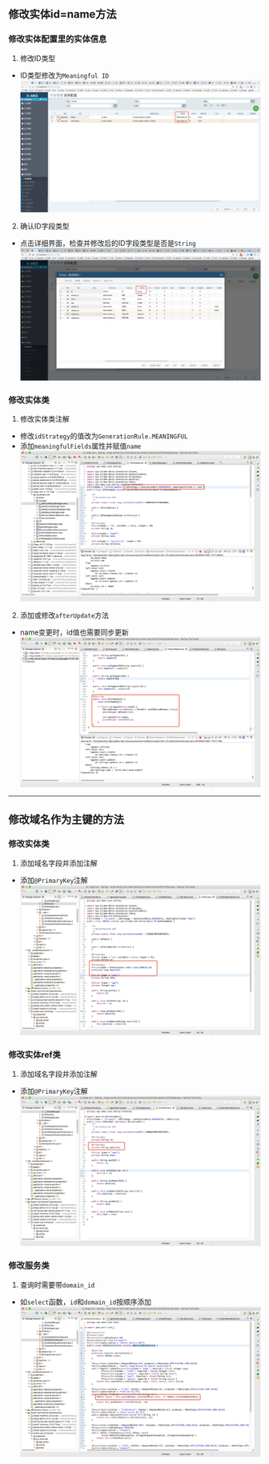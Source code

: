 ## 修改实体id=name方法 

### 修改实体配置里的实体信息
1. 修改ID类型
* ID类型修改为`Meaningful ID`
![entity1](images/entity_1.jpg)

2. 确认ID字段类型
* 点击详细界面，检查并修改后的ID字段类型是否是`String`
![entity2](images/entity_2.jpg)


### 修改实体类
1. 修改实体类注解
* 修改`idStrategy`的值改为`GenerationRule.MEANINGFUL`
* 添加`meaningfulFields`属性并赋值`name`
![entity3](images/entity_3.jpg)

2. 添加或修改`afterUpdate`方法
* name变更时，id值也需要同步更新
![entity4](images/entity_4.jpg)

---

## 修改域名作为主键的方法

### 修改实体类
1. 添加域名字段并添加注解
* 添加`@PrimaryKey`注解
![key1](images/key_1.jpg)

### 修改实体ref类
1. 添加域名字段并添加注解
* 添加`@PrimaryKey`注解
![key2](images/key_2.jpg)

### 修改服务类
1. 查询时需要带`domain_id`
* 如`select`函数，`id`和`domain_id`按顺序添加
![key3](images/key_3.jpg)